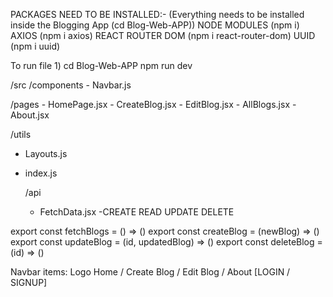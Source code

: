 PACKAGES NEED TO BE INSTALLED:- (Everything needs to be installed inside the Blogging App (cd Blog-Web-APP))
    NODE MODULES (npm i)
    AXIOS (npm i axios)
    REACT ROUTER DOM (npm i react-router-dom)
    UUID (npm i uuid)

To run file 
    1) cd Blog-Web-APP
    npm run dev


<!-- STRUCTURE FOR WEB -->
/src
  /components
    - Navbar.js
    
  /pages
    - HomePage.jsx
    - CreateBlog.jsx
    - EditBlog.jsx
    - AllBlogs.jsx
    - About.jsx
    
  /utils
    <!-- - api.js (for handling API calls) -->
  - Layouts.js
  - index.js
  
    /api
    - FetchData.jsx
        -CREATE READ UPDATE DELETE



<!-- Rough Apis to Work On -->
export const fetchBlogs = () => ()
export const createBlog = (newBlog) => ()
export const updateBlog = (id, updatedBlog) => ()
export const deleteBlog = (id) => ()

<!-- Navbar -->
Navbar items:
            Logo
            Home / Create Blog / Edit Blog / About
            [LOGIN / SIGNUP]

